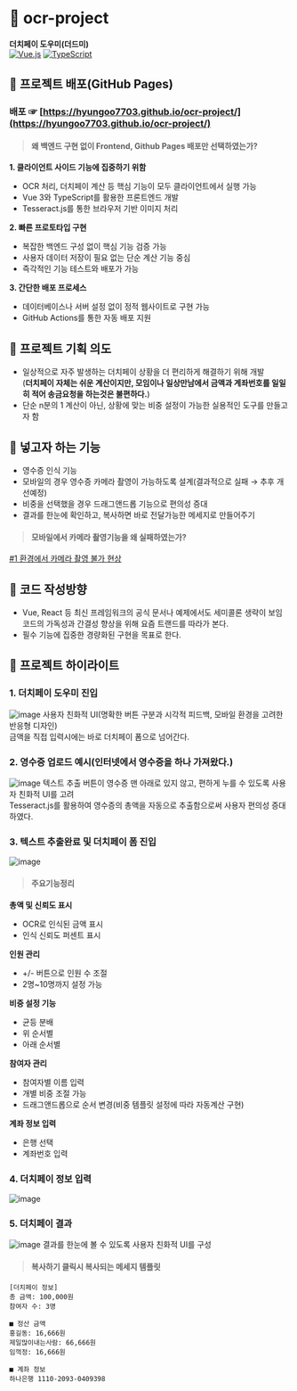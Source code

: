 # 🚀 ocr-project
**더치페이 도우미(더드미)**  
[![Vue.js](https://img.shields.io/badge/Vue.js-3.5.12-brightgreen)](https://vuejs.org/)
[![TypeScript](https://img.shields.io/badge/TypeScript-5.1-blue)](https://www.typescriptlang.org/)

## 📌 프로젝트 배포(GitHub Pages)

### 배포 ☞ [https://hyungoo7703.github.io/ocr-project/](https://hyungoo7703.github.io/ocr-project/)

> #### 왜 백엔드 구현 없이 Frontend, Github Pages 배포만 선택하였는가?
**1. 클라이언트 사이드 기능에 집중하기 위함**
+ OCR 처리, 더치페이 계산 등 핵심 기능이 모두 클라이언트에서 실행 가능
+ Vue 3와 TypeScript를 활용한 프론트엔드 개발
+ Tesseract.js를 통한 브라우저 기반 이미지 처리 <br>

**2. 빠른 프로토타입 구현**
+ 복잡한 백엔드 구성 없이 핵심 기능 검증 가능
+ 사용자 데이터 저장이 필요 없는 단순 계산 기능 중심
+ 즉각적인 기능 테스트와 배포가 가능 <br>

**3. 간단한 배포 프로세스**
+ 데이터베이스나 서버 설정 없이 정적 웹사이트로 구현 가능
+ GitHub Actions를 통한 자동 배포 지원

## 📌 프로젝트 기획 의도
+ 일상적으로 자주 발생하는 더치페이 상황을 더 편리하게 해결하기 위해 개발 <br>
(**더치페이 자체는 쉬운 계산이지만, 모임이나 일상만남에서 금액과 계좌번호를 일일히 적어 송금요청을 하는것은 불편하다.**)
+ 단순 n분의 1 계산이 아닌, 상황에 맞는 비중 설정이 가능한 실용적인 도구를 만들고자 함

## 📌 넣고자 하는 기능
+ 영수증 인식 기능
+ 모바일의 경우 영수증 카메라 촬영이 가능하도록 설계(결과적으로 실패 → 추후 개선예정)
+ 비중을 선택했을 경우 드래그앤드롭 기능으로 편의성 증대
+ 결과를 한눈에 확인하고, 복사하면 바로 전달가능한 메세지로 만들어주기

> #### 모바일에서 카메라 촬영기능을 왜 실패하였는가?
[#1 환경에서 카메라 촬영 불가 현상](https://github.com/hyungoo7703/ocr-project/issues/1)

## 📌 코드 작성방향
+ Vue, React 등 최신 프레임워크의 공식 문서나 예제에서도 세미콜론 생략이 보임 <br>
  코드의 가독성과 간결성 향상을 위해 요즘 트랜드를 따라가 본다.
+ 필수 기능에 집중한 경량화된 구현을 목표로 한다.

## 📌 프로젝트 하이라이트

### 1. 더치페이 도우미 진입
![image](https://github.com/user-attachments/assets/7196c988-d0f9-482c-b179-d26e2953d15d)
사용자 친화적 UI(명확한 버튼 구분과 시각적 피드백, 모바일 환경을 고려한 반응형 디자인) <br>
금액을 직접 입력시에는 바로 더치페이 폼으로 넘어간다.

### 2. 영수증 업로드 예시(인터넷에서 영수증을 하나 가져왔다.)
![image](https://github.com/user-attachments/assets/50be27e7-74b7-4263-9090-47eef1a4514d)
텍스트 추출 버튼이 영수증 맨 아래로 있지 않고, 편하게 누를 수 있도록 사용자 친화적 UI를 고려 <br>
Tesseract.js를 활용하여 영수증의 총액을 자동으로 추출함으로써 사용자 편의성 증대하였다.

### 3. 텍스트 추출완료 및 더치페이 폼 진입
![image](https://github.com/user-attachments/assets/e01fbaab-468c-4483-a6e8-92fe4b6d6d65)
> #### 주요기능정리

**총액 및 신뢰도 표시**
+ OCR로 인식된 금액 표시
+ 인식 신뢰도 퍼센트 표시 <br>

**인원 관리**
+ +/- 버튼으로 인원 수 조절
+ 2명~10명까지 설정 가능 <br>

**비중 설정 기능**
+ 균등 분배
+ 위 순서별
+ 아래 순서별 <br>

**참여자 관리**
+ 참여자별 이름 입력
+ 개별 비중 조절 가능
+ 드래그앤드롭으로 순서 변경(비중 템플릿 설정에 따라 자동계산 구현) <br>

**계좌 정보 입력**
+ 은행 선택
+ 계좌번호 입력

### 4. 더치페이 정보 입력
![image](https://github.com/user-attachments/assets/c3a59bee-d39d-45f9-8975-1273dcf5e095)

### 5. 더치페이 결과
![image](https://github.com/user-attachments/assets/d6a4d631-0d4f-4fdc-8dca-f48e6a47adf3)
결과를 한눈에 볼 수 있도록 사용자 친화적 UI를 구성

> #### 복사하기 클릭시 복사되는 메세지 템플릿
```
[더치페이 정보]
총 금액: 100,000원
참여자 수: 3명

■ 정산 금액
홍길동: 16,666원
제일많이내는사람: 66,666원
임꺽정: 16,666원

■ 계좌 정보
하나은행 1110-2093-0409398
```
